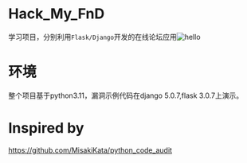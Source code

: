 # Hack_My_FnD

学习项目，分别利用`Flask/Django`开发的在线论坛应用![hello](https://github.com/user-attachments/assets/ae4cd99c-664d-477f-b206-946d2ca3cc40)

# 环境

整个项目基于python3.11，漏洞示例代码在django 5.0.7,flask 3.0.7上演示。

# Inspired by

  https://github.com/MisakiKata/python_code_audit
